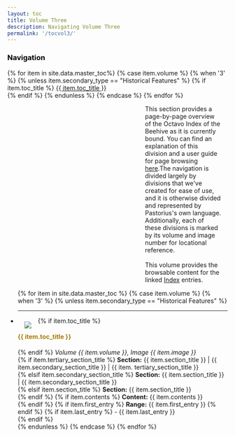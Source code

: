 ```yaml
---
layout: toc
title: Volume Three
description: Navigating Volume Three
permalink: '/tocvol3/'
---
```


<div id= 'divsidenav'
  <div class="sidenav">
    <div class="list-group">
      <p style="letter-spacing: 0.04em; list-style-type: circle"><font color= "black"><h3>Navigation</h3></font></p>
      {% for item in site.data.master_toc%}
      {% case item.volume %}
        {% when '3' %}
        {% unless item.secondary_type == "Historical Features" %}
          {% if item.toc_title %}
            <a href="#{{ item.toc_link }}">{{ item.toc_title }}</a><br />
          {% endif %}
        {% endunless %}
      {% endcase %}
      {% endfor %}
    </div>    
  </div>
</div>

<div class="d-inline-flex">
  <p style="margin-left: 315px; margin-right: 15px">This section provides a page-by-page overview of the Octavo Index of the Beehive as it is currently bound. You can find an explanation of this division and a user guide for page browsing <a href="{{ site.baseurl }}/pagebrowse/">here</a>.The navigation is divided largely by divisions that we've created for ease of use, and it is otherwise divided and represented by Pastorius's own language. Additionally, each of these divisions is marked by its volume and image number for locational reference. <br />
  <br /> This volume provides the browsable content for the linked <a href="{{ site.baseurl }}/index">Index</a> entries.</p>
</div>


<ul class="list-unstyled">
{% for item in site.data.master_toc %}
{% case item.volume %}
  {% when '3' %}
  {% unless item.secondary_type == "Historical Features"  %}
  <li style="position: static">
  <div id='divthumbs'>
    <div class= 'divthumb'>
      <hr>
        <a href="{{ site.baseurl }}/toc/{{ item.pid }}"><img style="padding: 0 15px; float: left; clear: both; margin-top: 10px" src="{{ item.thumbnail }}"/></a>
          <div class="label">
          {% if item.toc_title %}
            <font color= "#a47b02"><h4><a id="{{ item.toc_link }}"></a> {{ item.toc_title }}</h4></font>
          {% endif %}
          <i>Volume {{ item.volume }}, Image {{ item.image }}</i><br />
          {% if item.tertiary_section_title %}
            <strong>Section:</strong> {{ item.section_title }} | {{ item.secondary_section_title }} | {{ item. tertiary_section_title }}<br />
          {% elsif item.secondary_section_title %}
              <strong>Section:</strong> {{ item.section_title }} | {{ item.secondary_section_title }}<br />
          {% elsif item.section_title %}
            <strong>Section:</strong> {{ item.section_title }}<br />
          {% endif %}
          {% if item.contents %}
            <strong>Content:</strong> {{ item.contents }}<br />
          {% endif %}
          {% if item.first_entry %}
            <strong>Range:</strong> {{ item.first_entry }}
          {% endif %}
          {% if item.last_entry %}
            - {{ item.last_entry }} <br>
          {% endif %}
          </div>
    </div>
  </div>
  </li>
  {% endunless %}
{% endcase %}
{% endfor %}
</ul>

<script src="https://unpkg.com/vanilla-back-to-top@7.2.1/dist/vanilla-back-to-top.min.js"></script>
<script>addBackToTop({
  diameter: 56,
  backgroundColor: 'rgb(173, 135, 31)',
  textColor: '#fff'
})</script>
